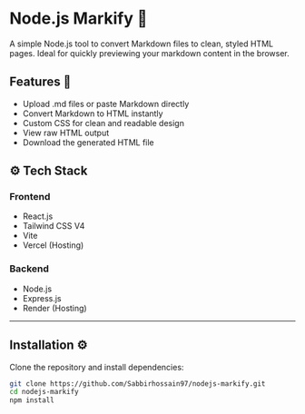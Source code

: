 # Node.js Markify 📝

A simple Node.js tool to convert Markdown files to clean, styled HTML pages. Ideal for quickly previewing your markdown content in the browser.

## Features 🚀

- Upload .md files or paste Markdown directly
- Convert Markdown to HTML instantly
- Custom CSS for clean and readable design
- View raw HTML output
- Download the generated HTML file
  
## ⚙️ Tech Stack

### Frontend

- React.js
- Tailwind CSS V4
- Vite
- Vercel (Hosting)

### Backend

- Node.js
- Express.js
- Render (Hosting)

---

## Installation ⚙️

Clone the repository and install dependencies:

```bash
git clone https://github.com/Sabbirhossain97/nodejs-markify.git
cd nodejs-markify
npm install
